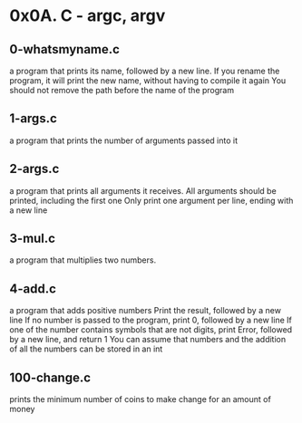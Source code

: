 # 0x0A. C - argc, argv

## 0-whatsmyname.c
a program that prints its name, followed by a new line.
If you rename the program, it will print the new name, without having to compile it again
You should not remove the path before the name of the program

## 1-args.c
a program that prints the number of arguments passed into it

## 2-args.c
a program that prints all arguments it receives.
All arguments should be printed, including the first one
Only print one argument per line, ending with a new line

## 3-mul.c
a program that multiplies two numbers.

## 4-add.c
a program that adds positive numbers
Print the result, followed by a new line
If no number is passed to the program, print 0, followed by a new line
If one of the number contains symbols that are not digits, print Error, followed by a new line, and return 1
You can assume that numbers and the addition of all the numbers can be stored in an int

## 100-change.c
prints the minimum number of coins to make change for an amount of money
